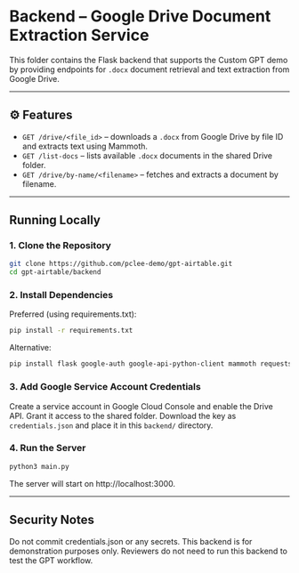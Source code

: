 # Backend – Google Drive Document Extraction Service

This folder contains the Flask backend that supports the Custom GPT demo by providing endpoints for `.docx` document retrieval and text extraction from Google Drive.

---

## ⚙️ **Features**
- `GET /drive/<file_id>` – downloads a `.docx` from Google Drive by file ID and extracts text using Mammoth.
- `GET /list-docs` – lists available `.docx` documents in the shared Drive folder.
- `GET /drive/by-name/<filename>` – fetches and extracts a document by filename.

---

## **Running Locally**

### 1. Clone the Repository
```bash
git clone https://github.com/pclee-demo/gpt-airtable.git
cd gpt-airtable/backend
```

### 2. Install Dependencies
Preferred (using requirements.txt):
```bash
pip install -r requirements.txt
```

Alternative:
```bash
pip install flask google-auth google-api-python-client mammoth requests
```

### 3. Add Google Service Account Credentials
Create a service account in Google Cloud Console and enable the Drive API.
Grant it access to the shared folder.
Download the key as `credentials.json` and place it in this `backend/` directory.

### 4. Run the Server
```bash
python3 main.py
```
The server will start on http://localhost:3000.

---

## **Security Notes**
Do not commit credentials.json or any secrets.
This backend is for demonstration purposes only.
Reviewers do not need to run this backend to test the GPT workflow.
